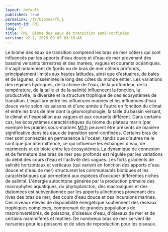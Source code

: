 ```yaml
---
layout: default
published: true
permalink: /fr/biomes/fm_1
content-id: FM1
lang: fr
title: FM1. Biome des eaux de transition semi-confinées
version: v2.1, 2025-09-07 03:10:48
---
```


Le biome des eaux de transition comprend les bras de mer côtiers qui
sont influencés par les apports d\'eau douce et d\'eau de mer provenant
des bassins versants terrestres et des marées, vagues et courants
océaniques. Il s\'agit notamment de fjords ou de bras de mer côtiers
profonds, principalement limités aux hautes latitudes, ainsi que
d\'estuaires, de baies et de lagunes, disséminés le long des côtes du
monde entier. Les variations des régimes hydriques, de la chimie de
l\'eau, de la profondeur, de la température, de la taille et de la
salinité influencent la fonction, la productivité, la diversité et la
structure trophique de ces écosystèmes de transition. L\'équilibre entre
les influences marines et les influences d\'eau douce varie selon les
saisons et d\'une année à l\'autre en fonction du climat et entre les
bras de mer dont la géomorphologie, la taille du bassin versant, le
climat et l\'exposition aux vagues et aux courants diffèrent. Dans
certains cas, les écosystèmes caractéristiques du biome du plateau marin
(par exemple les prairies sous-marines [M1.1](/explore/groups/M1.1)) peuvent être présents de
manière significative dans les eaux de transition semi-confinées.
Certains bras de mer sont connectés en permanence à l\'océan, tandis que
d\'autres ne le sont que par intermittence, ce qui influence les
échanges d\'eau, de nutriments et de biote entre les écosystèmes. La
dynamique de connexion et de fermeture des bras de mer peu profonds est
régulée par les variations du débit des cours d\'eau et l\'activité des
vagues. Les forts gradients de salinité horizontaux et verticaux (qui
varient en fonction des apports d\'eau douce et d\'eau de mer)
structurent les communautés biotiques et les caractéristiques qui
permettent aux espèces d\'occuper différentes niches de salinité.
L\'énergie autochtone générée par la production primaire des macrophytes
aquatiques, du phytoplancton, des macroalgues et des diatomées est
subventionnée par les apports allochtones provenant des rives des bras
de mer, des cours d\'eau douce et des incursions marines. Ces niveaux
élevés de disponibilité énergétique soutiennent des réseaux trophiques
complexes, comprenant de grandes populations de macroinvertébrés, de
poissons, d\'oiseaux d\'eau, d\'oiseaux de mer et de certains mammifères
et reptiles. De nombreux bras de mer servent de nurseries pour les
poissons et de sites de reproduction pour les oiseaux.

